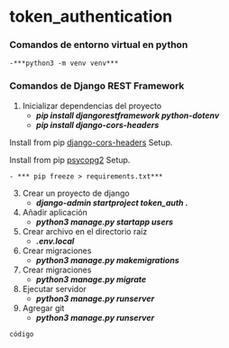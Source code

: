 # token_authentication

### Comandos de entorno virtual en python
    -***python3 -m venv venv***

### Comandos de Django REST Framework

1. Inicializar dependencias del proyecto
    - ***pip install djangorestframework python-dotenv***
    - ***pip install django-cors-headers***

Install from pip [django-cors-headers](https://pypi.org/project/django-cors-headers/ "Title") Setup.

Install from pip [psycopg2](https://pypi.org/project/psycopg2/ "Title") Setup.

    - *** pip freeze > requirements.txt***
    
3. Crear un proyecto de django
    - ***django-admin startproject token_auth .***
4. Añadir aplicación 
    - ***python3 manage.py startapp users***
5. Crear archivo en el directorio raíz 
    - ***.env.local***
6. Crear migraciones 
    - ***python3 manage.py makemigrations***
7. Crear migraciones 
    - ***python3 manage.py migrate***
8. Ejecutar servidor  
    - ***python3 manage.py runserver***    
9. Agregar git
    - ***python3 manage.py runserver***
```
código
```